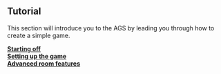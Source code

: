 Tutorial
--------

This section will introduce you to the AGS by leading you through how to
create a simple game.

[**Starting off**](StartingOff#StartingOff)\
[**Setting up the game**](Settingupthegame#Settingupthegame)\
[**Advanced room features**](AdvancedRoomFeatures#AdvancedRoomFeatures)

